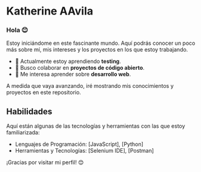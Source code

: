 # Katherine AAvila
### Hola 😊

Estoy iniciándome en este fascinante mundo. Aquí podrás conocer un poco más sobre mí, mis intereses y los proyectos en los que estoy trabajando.

- 🌱 Actualmente estoy aprendiendo **testing**.
- 👯 Busco colaborar en **proyectos de código abierto**.
- 🤔 Me interesa aprender sobre **desarrollo web**.
  
A medida que vaya avanzando, iré mostrando mis conocimientos y proyectos en este repositorio.

## Habilidades

Aquí están algunas de las tecnologías y herramientas con las que estoy familiarizada:

- Lenguajes de Programación: [JavaScript], [Python]
- Herramientas y Tecnologías: [Selenium IDE], [Postman]
  
¡Gracias por visitar mi perfil! 😊

<!--
**katheavi/Katheavi** is a ✨ _special_ ✨ repository because its `README.md` (this file) appears on your GitHub profile.

Here are some ideas to get you started:

- 🔭 I’m currently working on ...
- 🌱 I’m currently learning ...
- 👯 I’m looking to collaborate on ...
- 🤔 I’m looking for help with ...
- 💬 Ask me about ...
- 📫 How to reach me: ...
- 😄 Pronouns: ...
- ⚡ Fun fact: ...
-->
